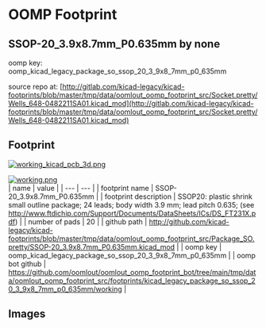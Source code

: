 # OOMP Footprint  
## SSOP-20_3.9x8.7mm_P0.635mm  by none  
  
oomp key: oomp_kicad_legacy_package_so_ssop_20_3_9x8_7mm_p0_635mm  
  
source repo at: [http://gitlab.com/kicad-legacy/kicad-footprints/blob/master/tmp/data/oomlout_oomp_footprint_src/Socket.pretty/Wells_648-0482211SA01.kicad_mod](http://gitlab.com/kicad-legacy/kicad-footprints/blob/master/tmp/data/oomlout_oomp_footprint_src/Socket.pretty/Wells_648-0482211SA01.kicad_mod)  
## Footprint  
  
[![working_kicad_pcb_3d.png](working_kicad_pcb_3d_600.png)](working_kicad_pcb_3d.png)  
  
[![working.png](working_600.png)](working.png)  
| name | value | 
| --- | --- | 
| footprint name | SSOP-20_3.9x8.7mm_P0.635mm | 
| footprint description | SSOP20: plastic shrink small outline package; 24 leads; body width 3.9 mm; lead pitch 0.635; (see http://www.ftdichip.com/Support/Documents/DataSheets/ICs/DS_FT231X.pdf) | 
| number of pads | 20 | 
| github path | http://github.com/kicad-legacy/kicad-footprints/blob/master/tmp/data/oomlout_oomp_footprint_src/Package_SO.pretty/SSOP-20_3.9x8.7mm_P0.635mm.kicad_mod | 
| oomp key | oomp_kicad_legacy_package_so_ssop_20_3_9x8_7mm_p0_635mm | 
| oomp bot github | https://github.com/oomlout/oomlout_oomp_footprint_bot/tree/main/tmp/data/oomlout_oomp_footprint_src/footprints/kicad_legacy_package_so_ssop_20_3_9x8_7mm_p0_635mm/working | 
## Images  
